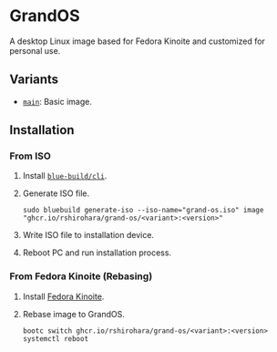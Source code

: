 # GrandOS

A desktop Linux image based for Fedora Kinoite and customized for personal use.

## Variants

- [`main`](https://github.com/RShirohara/grand-os/pkgs/container/grand-os%2Fmain): Basic image.

## Installation

### From ISO

1. Install [`blue-build/cli`](https://github.com/blue-build/cli).
2. Generate ISO file.

   ```shell
   sudo bluebuild generate-iso --iso-name="grand-os.iso" image "ghcr.io/rshirohara/grand-os/<variant>:<version>"
   ```

3. Write ISO file to installation device.
4. Reboot PC and run installation process.

### From Fedora Kinoite (Rebasing)

1. Install [Fedora Kinoite](https://fedoraproject.org/atomic-desktops/kinoite/).
2. Rebase image to GrandOS.

   ```shell
   bootc switch ghcr.io/rshirohara/grand-os/<variant>:<version>
   systemctl reboot
   ```

